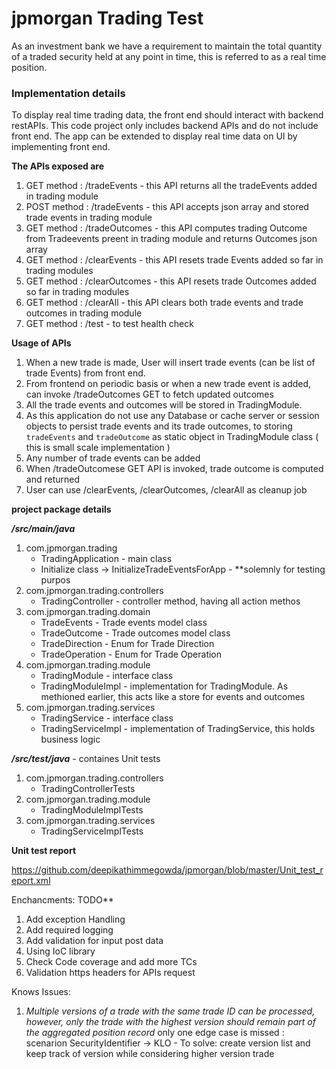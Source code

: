 # jpmorgan Trading Test

As an investment bank we have a requirement to maintain the total quantity of a traded security held at any point in time, this is referred to as a real time position.

### Implementation details

To display real time trading data, the front end should interact with backend restAPIs. 
This code project only includes backend APIs and do not include front end. The app can be extended to display real time data on UI by implementing front end.

**The APIs exposed are**

1. GET method  : /tradeEvents   - this API returns all the tradeEvents added in trading module
1. POST method : /tradeEvents   - this API accepts json array and stored trade events in trading module
1. GET method  : /tradeOutcomes - this API computes trading Outcome from Tradeevents preent in trading module and returns Outcomes json array
1. GET method  : /clearEvents   - this API resets trade Events added so far in trading modules
1. GET method  : /clearOutcomes - this API resets trade Outcomes added so far in trading modules
1. GET method  : /clearAll      - this API clears both trade events and trade outcomes in trading module
1. GET method  : /test          - to test health check


**Usage of APIs**

1. When a new trade is made, User will insert trade events (can be list of trade Events) from front end. 
1. From frontend on periodic basis or when a new trade event is added, can invoke /tradeOutcomes GET to fetch updated outcomes
1. All the trade events and outcomes will be stored in TradingModule.
1. As this application do not use any Database or cache server or session objects to persist trade events and its trade outcomes, to storing `tradeEvents` and `tradeOutcome` as static object in TradingModule class ( this is small scale implementation )
1. Any number of trade events can be added
1. When /tradeOutcomese GET API is invoked, trade outcome is computed and returned
1. User can use /clearEvents, /clearOutcomes, /clearAll as cleanup job


**project package details**

_**/src/main/java**_

1. com.jpmorgan.trading 
     * TradingApplication - main class
     * Initialize class -> InitializeTradeEventsForApp - **solemnly for testing purpos
2. com.jpmorgan.trading.controllers
     * TradingController - controller method, having all action methos
3. com.jpmorgan.trading.domain 
     * TradeEvents    - Trade events model class
     * TradeOutcome   - Trade outcomes model class
     * TradeDirection - Enum for Trade Direction
     * TradeOperation - Enum for Trade Operation
4. com.jpmorgan.trading.module
     * TradingModule     - interface class
     * TradingModuleImpl - implementation for TradingModule. As methioned earlier, this acts like a store for events and outcomes
5. com.jpmorgan.trading.services
     * TradingService     - interface class
     * TradingServiceImpl - implementation of TradingService, this holds business logic
   
 _**/src/test/java**_ - containes Unit tests
 
1. com.jpmorgan.trading.controllers
     *  TradingControllerTests
2. com.jpmorgan.trading.module
     *  TradingModuleImplTests
3. com.jpmorgan.trading.services
     *  TradingServiceImplTests


**Unit test report**

https://github.com/deepikathimmegowda/jpmorgan/blob/master/Unit_test_report.xml

Enchancments: TODO** 

1. Add exception Handling
1. Add required logging
1. Add validation for input post data
1. Using IoC library
1. Check Code coverage and add more TCs
1. Validation https headers for APIs request

Knows Issues:

1. *Multiple versions of a trade with the same trade ID can be processed, however, only the trade with the highest version should remain part of the aggregated position record*
 only one edge case is missed : scenarion SecurityIdentifier -> KLO -  To solve: create version list and keep track of version while considering higher version trade
